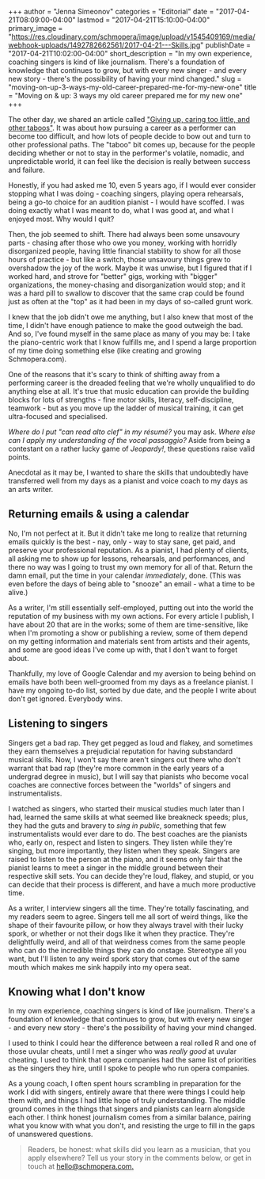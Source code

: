 +++
author = "Jenna Simeonov"
categories = "Editorial"
date = "2017-04-21T08:09:00-04:00"
lastmod = "2017-04-21T15:10:00-04:00"
primary_image = "https://res.cloudinary.com/schmopera/image/upload/v1545409169/media/webhook-uploads/1492782662561/2017-04-21---Skills.jpg"
publishDate = "2017-04-21T10:02:00-04:00"
short_description = "In my own experience, coaching singers is kind of like journalism. There&#039;s a foundation of knowledge that continues to grow, but with every new singer - and every new story - there&#039;s the possibility of having your mind changed."
slug = "moving-on-up-3-ways-my-old-career-prepared-me-for-my-new-one"
title = "Moving on &amp; up: 3 ways my old career prepared me for my new one"
+++

The other day, we shared an article called ["Giving up, caring too little, and other taboos"](/giving-up-caring-too-little-and-other-taboos/). It was about how pursuing a career as a performer can become too difficult, and how lots of people decide to bow out and turn to other professional paths. The "taboo" bit comes up, because for the people deciding whether or not to stay in the performer's volatile, nomadic, and unpredictable world, it can feel like the decision is really between success and failure.

Honestly, if you had asked me 10, even 5 years ago, if I would ever consider stopping what I was doing - coaching singers, playing opera rehearsals, being a go-to choice for an audition pianist - I would have scoffed. I was doing exactly what I was meant to do, what I was good at, and what I enjoyed most. Why would I quit?

Then, the job seemed to shift. There had always been some unsavoury parts - chasing after those who owe you money, working with horridly disorganized people, having little financial stability to show for all those hours of practice - but like a switch, those unsavoury things grew to overshadow the joy of the work. Maybe it was unwise, but I figured that if I worked hard, and strove for "better" gigs, working with "bigger" organizations, the money-chasing and disorganization would stop; and it was a hard pill to swallow to discover that the same crap could be found just as often at the "top" as it had been in my days of so-called grunt work.

I knew that the job didn't owe me anything, but I also knew that most of the time, I didn't have enough patience to make the good outweigh the bad. And so, I've found myself in the same place as many of you may be: I take the piano-centric work that I know fulfills me, and I spend a large proportion of my time doing something else (like creating and growing Schmopera.com).

One of the reasons that it's scary to think of shifting away from a performing career is the dreaded feeling that we're wholly unqualified to do anything else at all. It's true that music education can provide the building blocks for lots of strengths - fine motor skills, literacy, self-discipline, teamwork - but as you move up the ladder of musical training, it can get ultra-focused and specialised.

*Where do I put "can read alto clef" in my résumé?* you may ask. *Where else can I apply my understanding of the vocal passaggio?* Aside from being a contestant on a rather lucky game of *Jeopardy!*, these questions raise valid points.

Anecdotal as it may be, I wanted to share the skills that undoubtedly have transferred well from my days as a pianist and voice coach to my days as an arts writer.

## Returning emails & using a calendar

No, I'm not perfect at it. But it didn't take me long to realize that returning emails quickly is the best - nay, only - way to stay sane, get paid, and preserve your professional reputation. As a pianist, I had plenty of clients, all asking me to show up for lessons, rehearsals, and performances, and there no way was I going to trust my own memory for all of that. Return the damn email, put the time in your calendar *immediately*, done. (This was even before the days of being able to "snooze" an email - what a time to be alive.)

As a writer, I'm still essentially self-employed, putting out into the world the reputation of my business with my own actions. For every article I publish, I have about 20 that are in the works; some of them are time-sensitive, like when I'm promoting a show or publishing a review, some of them depend on my getting information and materials sent from artists and their agents, and some are good ideas I've come up with, that I don't want to forget about. 

Thankfully, my love of Google Calendar and my aversion to being behind on emails have both been well-groomed from my days as a freelance pianist. I have my ongoing to-do list, sorted by due date, and the people I write about don't get ignored. Everybody wins.

## Listening to singers

Singers get a bad rap. They get pegged as loud and flakey, and sometimes they earn themselves a prejudicial reputation for having substandard musical skills. Now, I won't say there aren't singers out there who don't warrant that bad rap (they're more common in the early years of a undergrad degree in music), but I will say that pianists who become vocal coaches are connective forces between the "worlds" of singers and instrumentalists.

I watched as singers, who started their musical studies much later than I had, learned the same skills at what seemed like breakneck speeds; plus, they had the guts and bravery to *sing in public*, something that few instrumentalists would ever dare to do. The best coaches are the pianists who, early on, respect and listen to singers. They listen while they're singing, but more importantly, they listen when they speak. Singers are raised to listen to the person at the piano, and it seems only fair that the pianist learns to meet a singer in the middle ground between their respective skill sets. You can decide they're loud, flakey, and stupid, or you can decide that their process is different, and have a much more productive time.

As a writer, I interview singers all the time. They're totally fascinating, and my readers seem to agree. Singers tell me all sort of weird things, like the shape of their favourite pillow, or how they always travel with their lucky spork, or whether or not their dogs like it when they practice. They're delightfully weird, and all of that weirdness comes from the same people who can do the incredible things they can do onstage. Stereotype all you want, but I'll listen to any weird spork story that comes out of the same mouth which makes me sink happily into my opera seat.

## Knowing what I don't know

In my own experience, coaching singers is kind of like journalism. There's a foundation of knowledge that continues to grow, but with every new singer - and every new story - there's the possibility of having your mind changed. 

I used to think I could hear the difference between a real rolled R and one of those uvular cheats, until I met a singer who was *really good* at uvular cheating. I used to think that opera companies had the same list of priorities as the singers they hire, until I spoke to people who run opera companies.

As a young coach, I often spent hours scrambling in preparation for the work I did with singers, entirely aware that there were things I could help them with, and things I had little hope of truly understanding. The middle ground comes in the things that singers and pianists can learn alongside each other. I think honest journalism comes from a similar balance, pairing what you know with what you don't, and resisting the urge to fill in the gaps of unanswered questions.

>Readers, be honest: what skills did you learn as a musician, that you apply elsewhere? Tell us your story in the comments below, or get in touch at [hello@schmopera.com.](mailto:hello@schmopera.com)
